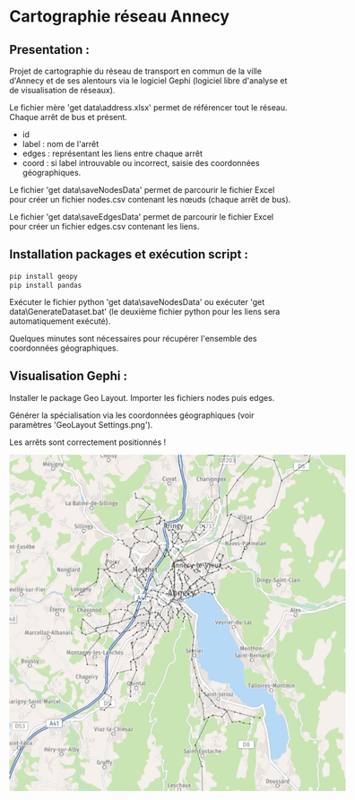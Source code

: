 # Cartographie réseau Annecy

## Presentation : 
Projet de cartographie du réseau de transport en commun de la ville d'Annecy et de ses alentours via le logiciel Gephi (logiciel libre d'analyse et de visualisation de réseaux).

Le fichier mère 'get data\address.xlsx' permet de référencer tout le réseau. Chaque arrêt de bus et présent. 
* id
* label : nom de l'arrêt
* edges : représentant les liens entre chaque arrêt
* coord : si label introuvable ou incorrect, saisie des coordonnées géographiques.

Le fichier 'get data\saveNodesData' permet de parcourir le fichier Excel pour créer un fichier nodes.csv contenant les nœuds (chaque arrêt de bus).

Le fichier 'get data\saveEdgesData' permet de parcourir le fichier Excel pour créer un fichier edges.csv contenant les liens.

## Installation packages et exécution script : 
```
pip install geopy 
pip install pandas
```
Exécuter le fichier python 'get data\saveNodesData' ou exécuter 'get data\GenerateDataset.bat' (le deuxième fichier python pour les liens sera automatiquement exécuté).

Quelques minutes sont nécessaires pour récupérer l'ensemble des coordonnées géographiques.


## Visualisation Gephi : 

Installer le package Geo Layout.
Importer les fichiers nodes puis edges.

Générer la spécialisation via les coordonnées géographiques (voir paramètres 'GeoLayout Settings.png').



Les arrêts sont correctement positionnés !

<img src="data graphs\result map\grand_annecy.jpg"  style="display: inline-block; margin: 0 auto; max-width: 600px">
